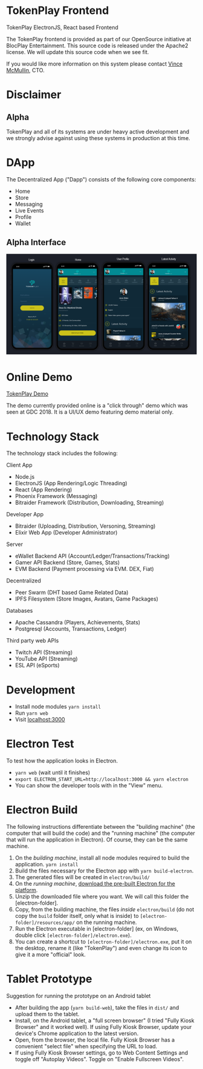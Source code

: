 # TokenPlay Frontend
TokenPlay ElectronJS, React based Frontend

The TokenPlay frontend is provided as part of our OpenSource initiative at BlocPlay Entertainment. This source code is released under the Apache2 license. We will update this source code when we see fit.

If you would like more information on this system please contact [Vince McMullin](https://github.com/vamman), CTO.

# Disclaimer

## Alpha

TokenPlay and all of its systems are under heavy active development and we strongly advise against using these systems in production at this time.

# DApp

The Decentralized App ("Dapp") consists of the following core components:
- Home
- Store
- Messaging
- Live Events
- Profile
- Wallet

## Alpha Interface
![TokenPlay Interface](screen/screen1.PNG)

# Online Demo
[TokenPlay Demo](http://demo.tokenplay.com)

The demo currently provided online is a "click through" demo which was seen at GDC 2018. It is a UI/UX demo featuring demo material only.

# Technology Stack
The technology stack includes the following:

Client App
- Node.js
- ElectronJS (App Rendering/Logic Threading)
- React (App Rendering)
- Phoenix Framework (Messaging)
- Bitraider Framework (Distribution, Downloading, Streaming)

Developer App
- Bitraider (Uploading, Distribution, Versoning, Streaming)
- Elixir Web App (Developer Administrator)

Server
- eWallet Backend API (Account/Ledger/Transactions/Tracking)
- Gamer API Backend (Store, Games, Stats)
- EVM Backend (Payment processing via EVM. DEX, Fiat)

Decentralized
- Peer Swarm (DHT based Game Related Data)
- IPFS Filesystem (Store Images, Avatars, Game Packages)

Databases
- Apache Cassandra (Players, Achievements, Stats)
- Postgresql (Accounts, Transactions, Ledger)

Third party web APIs
- Twitch API (Streaming)
- YouTube API (Streaming)
- ESL API (eSports)

# Development
* Install node modules ```yarn install```
* Run ```yarn web```
* Visit [localhost:3000](http://localhost:3000)

# Electron Test
To test how the application looks in Electron.
* ```yarn web``` (wait until it finishes)
* ```export ELECTRON_START_URL=http://localhost:3000 && yarn electron```
* You can show the developer tools with in the "View" menu.

# Electron Build
The following instructions differentiate between the "building machine" (the computer that will build the code) and the "running machine" (the computer that will run the application in Electron). Of course, they can be the same machine.

1. On the *building machine*, install all node modules required to build the application. ```yarn install```
2. Build the files necessary for the Electron app with ```yarn build-electron```.
3. The generated files will be created in ```electron/build/```
4. On the *running machine*, [download the pre-built Electron for the platform](https://github.com/electron/electron/releases).
5. Unzip the downloaded file where you want. We will call this folder the [electron-folder].
6. Copy, from the building machine, the files *inside* ```electron/build``` (do not copy the `build` folder itself, only what is inside) to ```[electron-folder]/resources/app/``` on the running machine.
7. Run the Electron executable in [electron-folder] (ex, on Windows, double click ```[electron-folder]/electron.exe```).
8. You can create a shortcut to ```[electron-folder]/electron.exe```, put it on the desktop, rename it (like "TokenPlay") and even change its icon to give it a more "official" look.

# Tablet Prototype
Suggestion for running the prototype on an Android tablet

* After building the app (```yarn build-web```), take the files in ```dist/``` and upload them to the tablet.
* Install, on the Android tablet, a "full screen browser" (I tried "Fully Kiosk Browser" and it worked well). If using Fully Kiosk Browser, update your device's Chrome application to the latest version.
* Open, from the browser, the local file. Fully Kiosk Browser has a convenient "select file" when specifying the URL to load.
* If using Fully Kiosk Browser settings, go to Web Content Settings and toggle off "Autoplay Videos". Toggle on "Enable Fullscreen Videos". 
